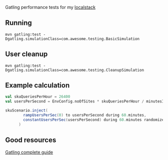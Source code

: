 Gatling performance tests for my [localstack](https://github.com/slawekradzyminski/awesome-localstack)

## Running

```commandline
mvn gatling:test -Dgatling.simulationClass=com.awesome.testing.BasicSimulation
```

## User cleanup

```commandline
mvn gatling:test -Dgatling.simulationClass=com.awesome.testing.CleanupSimulation
```

## Example calculation

```scala
val skuQueriesPerHour = 26400
val usersPerSecond = EnvConfig.noOfSites * skuQueriesPerHour / minutesInHour / secondsInMinute

skuScenario.inject(
        rampUsersPerSec(0) to usersPerSecond during 60.minutes,
        constantUsersPerSec(usersPerSecond) during 60.minutes randomized
      )
```

## Good resources

[Gatling complete guide](https://www.james-willett.com/gatling-load-testing-complete-guide/)